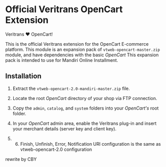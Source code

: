 Official Veritrans OpenCart Extension
===================================

Veritrans :heart: OpenCart!

This is the official Veritrans extension for the OpenCart E-commerce platform.
This module is an expansion pack of `vtweb-opencart-master.zip` module, and have dependencies with the basic _OpenCart_ 
This expansion pack is intended to use for Mandiri Online Installment.

## Installation

1. Extract the `vtweb-opencart-2.0-mandiri-master.zip` file.

2. Locate the root _OpenCart_ directory of your shop via FTP connection.

3. Copy the `admin`, `catalog`, and `system` folders into your _OpenCart's_ root folder.

5. In your _OpenCart_ admin area, enable the Veritrans plug-in and insert your merchant details (server key and client key).

6. 6. Finish, Unfinish, Error, Notification URl configuration is the same as vtweb-opencart-2.0 configuration

rewrite by CBY
